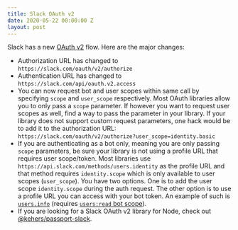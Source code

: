 ```yaml
---
title: Slack OAuth v2
date: 2020-05-22 00:00:00 Z
layout: post
---
```


Slack has a new [OAuth v2](https://api.slack.com/authentication/oauth-v2) flow. Here are the major changes:

- Authorization URL has changed to `https://slack.com/oauth/v2/authorize`
- Authentication URL has changed to `https://slack.com/api/oauth.v2.access`
- You can now request bot and user scopes within same call by specifying `scope` and `user_scope` respectively. Most OAuth libraries allow you to only pass a `scope` parameter. If however you want to request user scopes as well, find a way to pass the parameter in your library. If your library does not support custom request parameters, one hack would be to add it to the authorization URL: `https://slack.com/oauth/v2/authorize?user_scope=identity.basic`
- If you are authenticating as a bot only, meaning you are only passing `scope` parameters, be sure your library is not using a profile URL that requires user scope/token. Most libraries use `https://api.slack.com/methods/users.identity` as the profile URL and that method requires `identity.scope` which is only available to user scopes (`user_scope`). You have two options. One is to add the user scope `identity.scope` during the auth request. The other option is to use a profile URL you can access with your bot token. An example of such is [`users.info`](https://slack.com/api/users.info) (requires [`users:read` bot scope](https://api.slack.com/scopes/users:read)).
- If you are looking for a Slack OAuth v2 library for Node, check out [@kehers/passport-slack](https://github.com/@kehers/passport-slack).